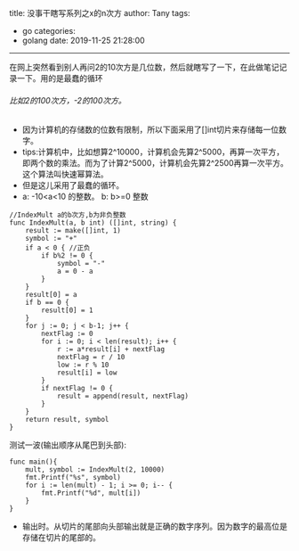 title: 没事干瞎写系列之x的n次方
author: Tany
tags:
  - go
categories:
  - golang
date: 2019-11-25 21:28:00
---
在网上突然看到别人再问2的10次方是几位数，然后就瞎写了一下，在此做笔记记录一下。用的是最蠢的循环

<!-- more -->

######  比如2的100次方，-2的100次方。
- 因为计算机的存储数的位数有限制，所以下面采用了[]int切片来存储每一位数字。
- tips:计算机中，比如想算2^10000，计算机会先算2^5000，再算一次平方，即两个数的乘法。而为了计算2^5000，计算机会先算2^2500再算一次平方。这个算法叫快速幂算法。
- 但是这儿采用了最蠢的循环。
- a: -10<a<10 的整数。  b:  b>=0 整数

```
//IndexMult a的b次方,b为非负整数
func IndexMult(a, b int) ([]int, string) {
    result := make([]int, 1)
    symbol := "+"
    if a < 0 { //正负
        if b%2 != 0 {
            symbol = "-"
            a = 0 - a
        }
    }
    result[0] = a
    if b == 0 {
        result[0] = 1
    }
    for j := 0; j < b-1; j++ {
        nextFlag := 0
        for i := 0; i < len(result); i++ {
            r := a*result[i] + nextFlag
            nextFlag = r / 10
            low := r % 10
            result[i] = low
        }
        if nextFlag != 0 {
            result = append(result, nextFlag)
        }
    }
    return result, symbol
}
```
测试一波(输出顺序从尾巴到头部):
```
func main(){
	mult, symbol := IndexMult(2, 10000)
    fmt.Printf("%s", symbol)
    for i := len(mult) - 1; i >= 0; i-- {
        fmt.Printf("%d", mult[i])
    }
} 
```
- 输出时。从切片的尾部向头部输出就是正确的数字序列。因为数字的最高位是存储在切片的尾部的。